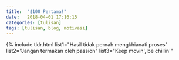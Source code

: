 ```yaml
---
title:  "$100 Pertama!"
date:   2018-04-01 17:16:15
categories: [tulisan]
tags: [tulisan, blog, motivasi]
---
```


{% include tldr.html list1="Hasil tidak pernah mengkhianati proses" list2="Jangan termakan oleh passion" list3="Keep movin', be chillin'"